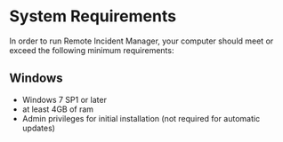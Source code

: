 # System Requirements
In order to run Remote Incident Manager, your computer should meet or exceed the following minimum requirements:
## Windows
* Windows 7 SP1 or later
* at least 4GB of ram
* Admin privileges for initial installation (not required for automatic updates)
<!-- end -->